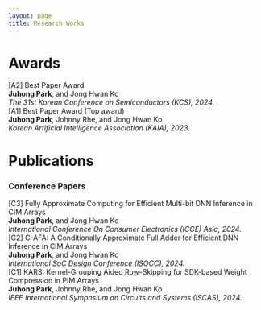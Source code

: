 ```yaml
---
layout: page
title: Research Works
---
```


# **Awards**  
[A2] Best Paper Award  
**Juhong Park**, and Jong Hwan Ko   
_The 31st Korean Conference on Semiconductors (KCS), 2024._      
[A1] Best Paper Award (Top award)  
**Juhong Park**, Johnny Rhe, and Jong Hwan Ko   
*Korean Artificial Intelligence Association (KAIA), 2023.*  

# **Publications**  
### **Conference Papers**  
[C3] Fully Approximate Computing for Efficient Multi-bit DNN Inference in CIM Arrays  
**Juhong Park**, and Jong Hwan Ko  
*International Conference On Consumer Electronics (ICCE) Asia, 2024.*  
[C2] C-AFA: A Conditionally Approximate Full Adder for Efficient DNN Inference in CIM Arrays  
**Juhong Park**, and Jong Hwan Ko  
*International SoC Design Conference (ISOCC), 2024.*    
[C1] KARS: Kernel-Grouping Aided Row-Skipping for SDK-based Weight Compression in PIM Arrays   
**Juhong Park**, Johnny Rhe, and Jong Hwan Ko  
*IEEE International Symposium on Circuits and Systems (ISCAS), 2024.*  
